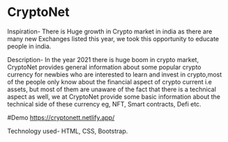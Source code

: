 # CryptoNet
Inspiration-
There is Huge growth in Crypto market in india as there are many new Exchanges listed this year, we took this opportunity to educate people in india.

Description-
In the year 2021 there is huge boom in crypto market, CryptoNet provides general information about some popular crypto currency for newbies who are interested to learn and invest in crypto,most of the people only know about the financial aspect of crypto current i.e assets, but most of them are unaware of the fact that there is a technical aspect as well, we at CryptoNet provide some basic information about the technical side of these currency eg, NFT, Smart contracts, Defi etc. 

#Demo
https://cryptonett.netlify.app/

Technology used-
HTML, CSS, Bootstrap. 

